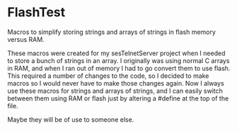 FlashTest
=========

Macros to simplify storing strings and arrays of strings in flash memory versus RAM.

These macros were created for my sesTelnetServer project when I needed to store a bunch of strings in an array. I originally was using normal C arrays in RAM, and when I ran out of memory I had to go convert them to use flash. This required a number of changes to the code, so I decided to make macros so I would never have to make those changes again. Now I always use these macros for strings and arrays of strings, and I can easily switch between them using RAM or flash just by altering a #define at the top of the file.

Maybe they will be of use to someone else.
